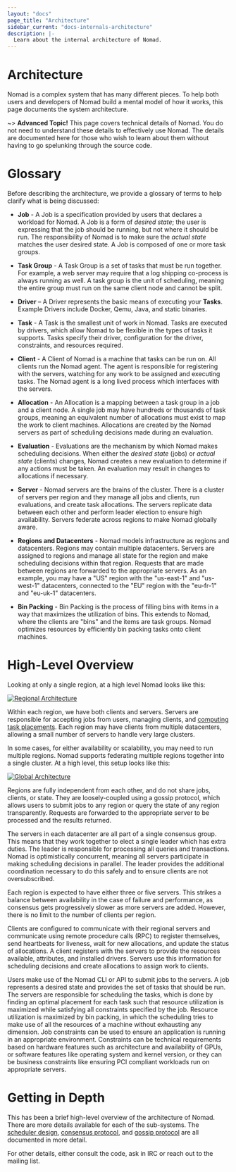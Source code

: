 ```yaml
---
layout: "docs"
page_title: "Architecture"
sidebar_current: "docs-internals-architecture"
description: |-
  Learn about the internal architecture of Nomad.
---
```


# Architecture

Nomad is a complex system that has many different pieces. To help both users and developers of Nomad
build a mental model of how it works, this page documents the system architecture.

~> **Advanced Topic!** This page covers technical details
of Nomad. You do not need to understand these details to
effectively use Nomad. The details are documented here for
those who wish to learn about them without having to go
spelunking through the source code.

# Glossary

Before describing the architecture, we provide a glossary of terms to help
clarify what is being discussed:

* **Job** - A Job is a specification provided by users that declares a workload for
  Nomad. A Job is a form of _desired state_; the user is expressing that the job should
  be running, but not where it should be run. The responsibility of Nomad is to make sure
  the _actual state_ matches the user desired state. A Job is composed of one or more
  task groups.

* **Task Group** - A Task Group is a set of tasks that must be run together. For example, a
  web server may require that a log shipping co-process is always running as well. A task
  group is the unit of scheduling, meaning the entire group must run on the same client node and
  cannot be split.

* **Driver** – A Driver represents the basic means of executing your **Tasks**.
  Example Drivers include Docker, Qemu, Java, and static binaries.

* **Task** - A Task is the smallest unit of work in Nomad. Tasks are executed by drivers,
  which allow Nomad to be flexible in the types of tasks it supports.  Tasks
  specify their driver, configuration for the driver, constraints, and resources required.

* **Client** - A Client of Nomad is a machine that tasks can be run on. All clients run the
  Nomad agent. The agent is responsible for registering with the servers, watching for any
  work to be assigned and executing tasks. The Nomad agent is a long lived process which
  interfaces with the servers.

* **Allocation** - An Allocation is a mapping between a task group in a job and a client
  node. A single job may have hundreds or thousands of task groups, meaning an equivalent
  number of allocations must exist to map the work to client machines. Allocations are created
  by the Nomad servers as part of scheduling decisions made during an evaluation.

* **Evaluation** - Evaluations are the mechanism by which Nomad makes scheduling decisions.
  When either the _desired state_ (jobs) or _actual state_ (clients) changes, Nomad creates
  a new evaluation to determine if any actions must be taken. An evaluation may result
  in changes to allocations if necessary.

* **Server** - Nomad servers are the brains of the cluster. There is a cluster of servers
  per region and they manage all jobs and clients, run evaluations, and create task allocations.
  The servers replicate data between each other and perform leader election to ensure high
  availability. Servers federate across regions to make Nomad globally aware.

* **Regions and Datacenters** - Nomad models infrastructure as regions and datacenters.
  Regions may contain multiple datacenters. Servers are assigned to regions and manage
  all state for the region and make scheduling decisions within that region. Requests that
  are made between regions are forwarded to the appropriate servers. As an example, you may
  have a "US" region with the "us-east-1" and "us-west-1" datacenters, connected to the
  "EU" region with the "eu-fr-1" and "eu-uk-1" datacenters.

* **Bin Packing** - Bin Packing is the process of filling bins with items in a way that
  maximizes the utilization of bins. This extends to Nomad, where the clients are "bins"
  and the items are task groups. Nomad optimizes resources by efficiently bin packing
  tasks onto client machines.

# High-Level Overview

Looking at only a single region, at a high level Nomad looks like this:

[![Regional Architecture](/assets/images/nomad-architecture-region.png)](/assets/images/nomad-architecture-region.png)

Within each region, we have both clients and servers. Servers are responsible for
accepting jobs from users, managing clients, and [computing task placements](/docs/internals/scheduling.html).
Each region may have clients from multiple datacenters, allowing a small number of servers
to handle very large clusters.

In some cases, for either availability or scalability, you may need to run multiple
regions. Nomad supports federating multiple regions together into a single cluster.
At a high level, this setup looks like this:

[![Global Architecture](/assets/images/nomad-architecture-global.png)](/assets/images/nomad-architecture-global.png)

Regions are fully independent from each other, and do not share jobs, clients, or
state. They are loosely-coupled using a gossip protocol, which allows users to
submit jobs to any region or query the state of any region transparently. Requests
are forwarded to the appropriate server to be processed and the results returned.

The servers in each datacenter are all part of a single consensus group. This means
that they work together to elect a single leader which has extra duties. The leader
is responsible for processing all queries and transactions. Nomad is optimistically
concurrent, meaning all servers participate in making scheduling decisions in parallel.
The leader provides the additional coordination necessary to do this safely and
to ensure clients are not oversubscribed.

Each region is expected to have either three or five servers. This strikes a balance
between availability in the case of failure and performance, as consensus gets
progressively slower as more servers are added. However, there is no limit to the number
of clients per region.

Clients are configured to communicate with their regional servers and communicate
using remote procedure calls (RPC) to register themselves, send heartbeats for liveness,
wait for new allocations, and update the status of allocations. A client registers
with the servers to provide the resources available, attributes, and installed drivers.
Servers use this information for scheduling decisions and create allocations to assign
work to clients.

Users make use of the Nomad CLI or API to submit jobs to the servers. A job represents
a desired state and provides the set of tasks that should be run. The servers are
responsible for scheduling the tasks, which is done by finding an optimal placement for
each task such that resource utilization is maximized while satisfying all constraints
specified by the job. Resource utilization is maximized by bin packing, in which
the scheduling tries to make use of all the resources of a machine without
exhausting any dimension. Job constraints can be used to ensure an application is
running in an appropriate environment. Constraints can be technical requirements based
on hardware features such as architecture and availability of GPUs, or software features
like operating system and kernel version, or they can be business constraints like
ensuring PCI compliant workloads run on appropriate servers.

# Getting in Depth

This has been a brief high-level overview of the architecture of Nomad. There
are more details available for each of the sub-systems. The [scheduler design](/docs/internals/scheduling.html),
[consensus protocol](/docs/internals/consensus.html), and [gossip protocol](/docs/internals/gossip.html)
are all documented in more detail.

For other details, either consult the code, ask in IRC or reach out to the mailing list.


